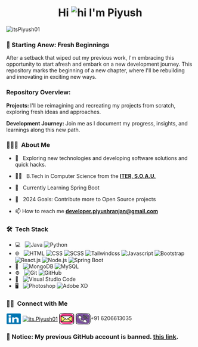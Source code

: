 
<h1 align="center">Hi <img src="https://user-images.githubusercontent.com/1303154/88677602-1635ba80-d120-11ea-84d8-d263ba5fc3c0.gif" width="26px" alt="hi"> I'm Piyush</h1>

<p align="left"> <img src="https://komarev.com/ghpvc/?username=itsPiyush01&label=Profile%20views&color=0e75b6&style=flat" alt="itsPiyush01" /> </p>



<h3>🌱 Starting Anew: Fresh Beginnings</h3>

After a setback that wiped out my previous work, I'm embracing this opportunity to start afresh and embark on a new development journey. This repository marks the beginning of a new chapter, where I'll be rebuilding and innovating in exciting new ways.

<h3>Repository Overview:</h3>
<b>Projects: </b>  I'll be reimagining and recreating my projects from scratch, exploring fresh ideas and approaches.

<b>Development Journey: </b> Join me as I document my progress, insights, and learnings along this new path.


<h3> 👨🏻‍💻 &nbsp;About Me </h3>

- 🤔 &nbsp; Exploring new technologies and developing software solutions and quick hacks.
- 👨‍🎓 &nbsp; B.Tech in Computer Science from the **[ITER, S.O.A.U.](https://www.soa.ac.in/iter)**

- 🌱 &nbsp; Currently Learning Spring Boot
- 🥅 &nbsp; 2024 Goals: Contribute more to Open Source projects
- 📫 How to reach me **developer.piyushranjan@gmail.com**

<h3> 🛠 &nbsp;Tech Stack</h3>

- 💻 &nbsp;
  ![Java](https://img.shields.io/badge/-Java-333333?style=flat&logo=java)
  ![Python](https://img.shields.io/badge/-Python-333333?style=flat&logo=python)
- 🌐 &nbsp;
  ![HTML](https://img.shields.io/badge/-HTML-333333?style=flat&logo=HTML5)
  ![CSS](https://img.shields.io/badge/-CSS-333333?style=flat&logo=CSS3&logoColor=1572B6)
  ![SCSS](https://img.shields.io/badge/-sass-333333?style=flat&logo=sass&logoColor=1572B6)
  ![Tailwindcss](https://img.shields.io/badge/tailwindcss-333333?&logo=tailwindcss)
  ![Javascript](https://img.shields.io/badge/-javscript-333333?style=flat&logo=javascript)
  ![Bootstrap](https://img.shields.io/badge/-Bootstrap-333333?style=flat&logo=bootstrap&logoColor=563D7C)
  ![React.js](https://img.shields.io/badge/-React.js-333333?style=flat&logo=React)
  ![Node.js](https://img.shields.io/badge/-Node.js-333333?style=flat&logo=node.js)
  ![Spring Boot](https://img.shields.io/badge/SpringBoot-333333?style=flat&logo=SPRING)
- 💾 &nbsp;
  ![MongoDB](https://img.shields.io/badge/-MongoDB-333333?style=flat&logo=mongodb)
  ![MySQL](https://img.shields.io/badge/-MySQL-333333?style=flat&logo=mysql)
- ⚙️ &nbsp;
  ![Git](https://img.shields.io/badge/-Git-333333?style=flat&logo=git)
  ![GitHub](https://img.shields.io/badge/-GitHub-333333?style=flat&logo=github)
- 🔧 &nbsp;
  ![Visual Studio Code](https://img.shields.io/badge/-Visual%20Studio%20Code-333333?style=flat&logo=visual-studio-code&logoColor=007ACC)
- 🖥 &nbsp;
  ![Photoshop](https://img.shields.io/badge/-Photoshop-333333?style=flat&logo=adobe-photoshop)
  ![Adobe XD](https://img.shields.io/badge/-Adobe_xd-333333?style=flat&logo=adobe-xd)

<h3 align="left"> 🤝🏻 &nbsp;Connect with Me </h3>
<p align="left">
<a href="https://www.linkedin.com/in/piyushranjan1402/" target="_blank"><img align="center" src="https://raw.githubusercontent.com/devicons/devicon/master/icons/linkedin/linkedin-original.svg" alt="itsPiyush01" height="30" width="40" /></a>
<a href="https://www.instagram.com/its.Piyush01" target="_blank"><img align="center" src="https://cdn.cdnlogo.com/logos/i/92/instagram.svg" alt="its.Piyush01" height="30" width="40" /></a>
<a href="mailto:piyushranjan1402@gmail.com" target="_blank"><img align="center" src="./email.svg" alt="Mail" height="30" width="40" /></a>
<img align="center" src="./phone.svg" alt="Mail" height="30" width="40" >+91 6206613035</img>

</p>

### 🚨 Notice: My previous GitHub account is banned. [this link](https://support.github.com/ticket/personal/0/2712603).
